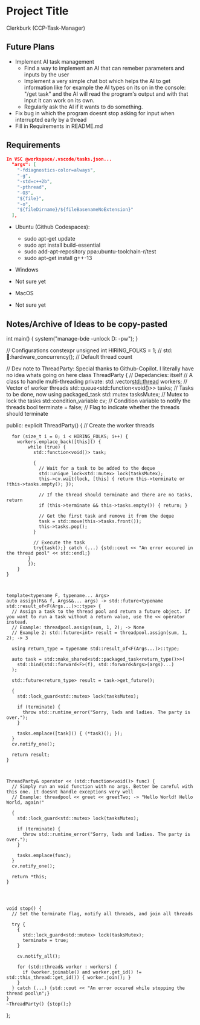 # Project Title
Clerkburk (CCP-Task-Manager)

## Future Plans
 * Implement AI task management
   * Find a way to implement an AI that can remeber parameters and inputs by the user
    * Implement a very simple chat bot which helps the AI to get information like for example the AI types on its on in the console: "/get task" and the AI will read the program's output and with that input it can work on its own.
    * Regularly ask the AI if it wants to do something.
 * Fix bug in which the program doesnt stop asking for input when interrupted early by a thread
 * Fill in Requirements in README.md

## Requirements
```json
In VSC @workspace/.vscode/tasks.json...
  "args": [
    "-fdiagnostics-color=always",
    "-g",
    "-std=c++2b",
    "-pthread",
    "-O3",
    "${file}",
    "-o",
    "${fileDirname}/${fileBasenameNoExtension}"
  ],
```


* Ubuntu (Github Codespaces):
  * sudo apt-get update
  * sudo apt install build-essential
  * sudo add-apt-repository ppa:ubuntu-toolchain-r/test
  * sudo apt-get install g++-13

* Windows 
 * Not sure yet

* MacOS
 * Not sure yet


## Notes/Archive of Ideas to be copy-pasted
int main() {
    system("manage-bde -unlock D: -pw");
}



// Configurations
constexpr unsigned int HIRING_FOLKS = 1; // std::thread::hardware_concurrency(); // Default thread count

// Dev note to ThreadParty: Special thanks to Github-Copilot. I literally have no idea whats going on here
class ThreadParty { // Depedancies: itself
  // A class to handle multi-threading
  private:
    std::vector<std::thread> workers; // Vector of worker threads
    std::queue<std::function<void()>> tasks; // Tasks to be done, now using packaged_task
    std::mutex tasksMutex; // Mutex to lock the tasks
    std::condition_variable cv; // Condition variable to notify the threads
    bool terminate = false; // Flag to indicate whether the threads should terminate

  public:
    explicit ThreadParty() {
      // Create the worker threads
      
      for (size_t i = 0; i < HIRING_FOLKS; i++) {
        workers.emplace_back([this]() {
            while (true) {
              std::function<void()> task;

              {
                // Wait for a task to be added to the deque
                std::unique_lock<std::mutex> lock(tasksMutex);
                this->cv.wait(lock, [this] { return this->terminate or !this->tasks.empty(); });

                // If the thread should terminate and there are no tasks, return
                if (this->terminate && this->tasks.empty()) { return; }

                // Get the first task and remove it from the deque
                task = std::move(this->tasks.front());
                this->tasks.pop();
              }

              // Execute the task
              try{task();} catch (...) {std::cout << "An error occured in the thread pool" << std::endl;}
            }
            });
        }
    }



    template<typename F, typename... Args>
    auto assign(F&& f, Args&&... args) -> std::future<typename std::result_of<F(Args...)>::type> {
      // Assign a task to the thread pool and return a future object. If you want to run a task without a return value, use the << operator instead.
      // Example: threadpool.assign(sum, 1, 2); -> None
      // Example 2: std::future<int> result = threadpool.assign(sum, 1, 2); -> 3

      using return_type = typename std::result_of<F(Args...)>::type;

      auto task = std::make_shared<std::packaged_task<return_type()>>(
        std::bind(std::forward<F>(f), std::forward<Args>(args)...)
      );

      std::future<return_type> result = task->get_future();

      {
        std::lock_guard<std::mutex> lock(tasksMutex);

        if (terminate) {
          throw std::runtime_error("Sorry, lads and ladies. The party is over.");
        }

        tasks.emplace([task]() { (*task)(); });
      }
      cv.notify_one();

      return result;
    }



    ThreadParty& operator << (std::function<void()> func) {
      // Simply run an void function with no args. Better be careful with this one. it doesnt handle exceptions very well
      // Example: threadpool << greet << greetTwo; -> "Hello World! Hello World, again!"

      {
        std::lock_guard<std::mutex> lock(tasksMutex);

        if (terminate) {
          throw std::runtime_error("Sorry, lads and ladies. The party is over.");
        }

        tasks.emplace(func);
      }
      cv.notify_one();

      return *this;
    }




    void stop() {
      // Set the terminate flag, notify all threads, and join all threads
      
      try {
        {
          std::lock_guard<std::mutex> lock(tasksMutex);
          terminate = true;
        }
        
        cv.notify_all();

        for (std::thread& worker : workers) {
          if (worker.joinable() and worker.get_id() != std::this_thread::get_id()) { worker.join(); }
        }
      } catch (...) {std::cout << "An error occured while stopping the thread pool\n";}
    }
    ~ThreadParty() {stop();}
};